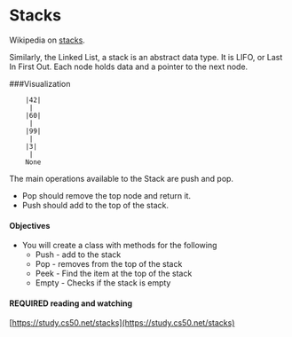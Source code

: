 Stacks
=====

Wikipedia on [stacks](http://en.wikipedia.org/wiki/Stack_(abstract_data_type)).  

Similarly, the Linked List, a stack is an abstract data type. It is LIFO, or Last In First Out. Each node holds data and a pointer to the next node.

###Visualization

        |42|
         |
        |60|
         |
        |99|
         |
        |3|
         |
        None

The main operations available to the Stack are push and pop. 
- Pop should remove the top node and return it. 
- Push should add to the top of the stack.

#### Objectives

* You will create a class with methods for the following
	* Push - add to the stack
	* Pop - removes from the top of the stack
	* Peek - Find the item at the top of the stack
	* Empty - Checks if the stack is empty
	
#### REQUIRED reading and watching
[https://study.cs50.net/stacks](https://study.cs50.net/stacks)